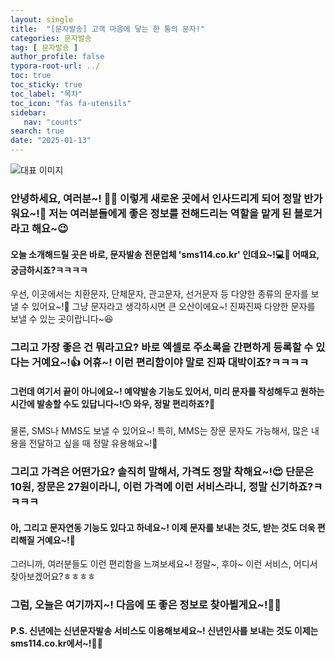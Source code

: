 ```yaml
---
layout: single
title:  "[문자발송] 고객 마음에 닿는 한 통의 문자!"
categories: 문자발송
tag: [ 문자발송 ]
author_profile: false
typora-root-url: ../
toc: true
toc_sticky: true
toc_label: "목차"
toc_icon: "fas fa-utensils"
sidebar:
   nav: "counts"
search: true
date: "2025-01-13"
---
```


![대표 이미지](https://pixabay.com/get/gbd701ab56b1ca40b2ef9ea5428fd0c32683a76f80d22d43e3f046a32145374992515d889bfc11acd59b1ce2d05f491a1fc81f4625d00e4a8e10f01c0979610ff_640.jpg) <!-- Markdown 이미지 삽입 -->

### 안녕하세요, 여러분~! 🙋‍♀️ 이렇게 새로운 곳에서 인사드리게 되어 정말 반가워요~!🥳 저는 여러분들에게 좋은 정보를 전해드리는 역할을 맡게 된 블로거라고 해요~😉

#### 오늘 소개해드릴 곳은 바로, 문자발송 전문업체 'sms114.co.kr' 인데요~!💻💌 어때요, 궁금하시죠?ㅋㅋㅋㅋ

우선, 이곳에서는 치환문자, 단체문자, 관고문자, 선거문자 등 다양한 종류의 문자를 보낼 수 있어요~!📨 그냥 문자라고 생각하시면 큰 오산이에요~! 진짜진짜 다양한 문자를 보낼 수 있는 곳이랍니다~😆

### 그리고 가장 좋은 건 뭐라고요? 바로 엑셀로 주소록을 간편하게 등록할 수 있다는 거예요~!👍 어휴~! 이런 편리함이야 말로 진짜 대박이죠?ㅋㅋㅋㅋ

#### 그런데 여기서 끝이 아니에요~! 예약발송 기능도 있어서, 미리 문자를 작성해두고 원하는 시간에 발송할 수도 있답니다~!🕒 와우, 정말 편리하죠?🎉

물론, SMS나 MMS도 보낼 수 있어요~! 특히, MMS는 장문 문자도 가능해서, 많은 내용을 전달하고 싶을 때 정말 유용해요~!📝

### 그리고 가격은 어떤가요? 솔직히 말해서, 가격도 정말 착해요~!😍 단문은 10원, 장문은 27원이라니, 이런 가격에 이런 서비스라니, 정말 신기하죠?ㅋㅋㅋㅋ

#### 아, 그리고 문자연동 기능도 있다고 하네요~! 이제 문자를 보내는 것도, 받는 것도 더욱 편리해질 거예요~!🎈

그러니까, 여러분들도 이런 편리함을 느껴보세요~! 정말~, 후아~ 이런 서비스, 어디서 찾아보겠어요?ㅎㅎㅎㅎ

### 그럼, 오늘은 여기까지~! 다음에 또 좋은 정보로 찾아뵐게요~!👋👋

#### P.S. 신년에는 신년문자발송 서비스도 이용해보세요~! 신년인사를 보내는 것도 이제는 sms114.co.kr에서~!🎊🎆
